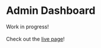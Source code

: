 # Admin Dashboard
Work in progress!
<br><br>
Check out the [live page](https://olkone.github.io/admin-dashboard/)!